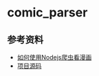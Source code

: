 # comic_parser

## 参考资料

* [如何使用Nodejs爬虫看漫画](https://juejin.cn/post/6844903863980441613)
* [项目源码](https://github.com/liumin1128/api.react.mobi/blob/master/server/crawler/jojo.js)

